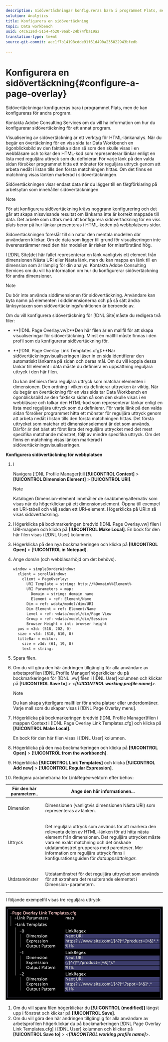 ```yaml
---
description: Sidövertäckningar konfigureras bara i programmet Plats, men de kan konfigureras för andra program.
solution: Analytics
title: Konfigurera en sidövertäckning
topic: Data workbench
uuid: c4c612ed-5154-4b20-96ab-24b74fba19a2
translation-type: tm+mt
source-git-commit: aec1f7b14198cdde91f61d490a235022943bfedb

---
```



# Konfigurera en sidövertäckning{#configure-a-page-overlay}

Sidövertäckningar konfigureras bara i programmet Plats, men de kan konfigureras för andra program.

Kontakta Adobe Consulting Services om du vill ha information om hur du konfigurerar sidövertäckning för ett annat program.

Visualisering av sidövertäckning är ett verktyg för HTML-länkanalys. När du begär en övertäckning för en viss sida tar Data Workbench en ögonblicksbild av den faktiska sidan så som den skulle visas i en webbläsare och tolkar den HTML-kod som representerar länkar enligt en lista med reguljära uttryck som du definierar. För varje länk på den valda sidan försöker programmet hitta ett mönster för reguljära uttryck genom att arbeta nedåt i listan tills den första matchningen hittas. Om det finns en matchning visas länken markerad i sidövertäckningen.

Sidövertäckningen visar endast data när du lägger till en färgförklaring på arbetsytan som innehåller sidövertäckningen.

>[!NOTE]
>
>För att konfigurera sidövertäckning krävs noggrann konfigurering och det går att skapa missvisande resultat om länkarna inte är korrekt mappade till data. Det arbete som utförs med att konfigurera sidövertäckning för en viss plats beror på hur länkar presenteras i HTML-koden på webbplatsens sidor.

Sidövertäckningen föreslår till sin natur den mentala modellen där användaren klickar. Om de data som ligger till grund för visualiseringen inte överensstämmer med den här modellen är risken för missförstånd hög.

I [!DNL Site]det här fallet representerar en länk vanligtvis ett element från dimensionen Nästa URI eller Nästa länk, men du kan mappa en länk till en dimension som är lämplig för din analys. Kontakta Adobe Consulting Services om du vill ha information om hur du konfigurerar sidövertäckning för andra dimensioner.

>[!NOTE]
>
>Du bör inte använda siddimensionen för sidövertäckning. Användare kan byta namn på elementen i siddimensionerna och på så sätt ändra länksyntaxen som sidövertäckningsfunktionen är beroende av.

Om du vill konfigurera sidövertäckning för [!DNL Site]måste du redigera två filer:

* **[!DNL Page Overlay.vw]:**Den här filen är en mallfil för att skapa visualiseringar för sidövertäckning. Minst en mallfil måste finnas i den profil som du konfigurerar sidövertäckning för.
* **[!DNL Page Overlay Link Templates.cfg]:**När sidövertäckningsvisualiseringen läser in en sida identifierar den automatiskt länkarna på sidan och deras mål. Om du vill koppla dessa länkar till element i data måste du definiera en uppsättning reguljära uttryck i den här filen.

   Du kan definiera flera reguljära uttryck som matchar elementen i dimensionen. Den ordning i vilken du definierar uttrycken är viktig. När du begär en övertäckning för en viss sida tar Data Workbench en ögonblicksbild av den faktiska sidan så som den skulle visas i en webbläsare och tolkar den HTML-kod som representerar länkar enligt en lista med reguljära uttryck som du definierar. För varje länk på den valda sidan försöker programmet hitta ett mönster för reguljära uttryck genom att arbeta nedåt i listan tills den första matchningen hittas. Det första uttrycket som matchar ett dimensionselement är det som används. Därför är det bäst att först lista det reguljära uttrycket med det mest specifika matchande mönstret, följt av mindre specifika uttryck. Om det finns en matchning visas länken markerad i sidövertäckningsvisualiseringen.

**Konfigurera sidövertäckning för webbplatsen**

1. I

   Navigera [!DNL Profile Manager]till **[!UICONTROL Context]** > **[!UICONTROL Dimension Element]** > **[!UICONTROL URI]**.

   >[!NOTE]
   >
   >Katalogen Dimension-element innehåller de snabbmenyalternativ som visas när du högerklickar på ett dimensionselement. Öppna till exempel en URI-tabell och välj sedan ett URI-element. Högerklicka på URI:n så visas sidövertäckning.

1. Högerklicka på bockmarkeringen bredvid [!DNL Page Overlay.vw] filen i URI-mappen och klicka på **[!UICONTROL Make Local]**. En bock för den här filen visas i [!DNL User] kolumnen.
1. Högerklicka på den nya bockmarkeringen och klicka på **[!UICONTROL Open]** > **[!UICONTROL in Notepad]**.
1. Ange domän (och webbläsarhöjd om det behövs).

   ```
   window = simpleBorderWindow: 
     client = scrollWindow: 
       client = PageOverlay: 
         URI Template = string: http://%Domain%%Element%
         URI Parameters = map: 
           Domain = string: domain name
           Element = ref: Element/Name
         Dim = ref: wdata/model/dim/URI
         Dim Element = ref: Element/Name
         Level = ref: wdata/model/dim/Page View
         Group = ref: wdata/model/dim/Session
         Browser Height = int: browser height
     pos = v3d: (518, 202, 0)
     size = v3d: (810, 610, 0)
     titleBar = editor: 
       size = v3d: (61, 19, 0)
       text = string: 
   ```

1. Spara filen.
1. Om du vill göra den här ändringen tillgänglig för alla användare av arbetsprofilen [!DNL Profile Manager]högerklickar du på bockmarkeringen för [!DNL .vw] filen i [!DNL User] kolumnen och klickar på **[!UICONTROL Save to]** > *&lt;**[!UICONTROL working profile name]**>*.

   >[!NOTE]
   >
   >Du kan skapa ytterligare mallfiler för andra platser eller underdomäner. Varje mall som du skapar visas i [!DNL Page Overlay menu].

1. Högerklicka på bockmarkeringen bredvid [!DNL Profile Manager]filen i mappen Context i [!DNL Page Overlay Link Templates.cfg] och klicka på **[!UICONTROL Make Local]**.

   En bock för den här filen visas i [!DNL User] kolumnen.

1. Högerklicka på den nya bockmarkeringen och klicka på **[!UICONTROL Open]** > **[!UICONTROL from the workbench]**.
1. Högerklicka **[!UICONTROL Link Templates]** och klicka **[!UICONTROL Add new]** > **[!UICONTROL Regular Expression]**.
1. Redigera parametrarna för LinkRegex-vektorn efter behov:

<table id="table_24DD4BB5009542F7BB1DA3318E2E6E2B"> 
 <thead> 
  <tr> 
   <th colname="col1" class="entry"> För den här parametern.. </th> 
   <th colname="col2" class="entry"> Ange den här informationen... </th> 
  </tr>
 </thead>
 <tbody> 
  <tr> 
   <td colname="col1"> <p>Dimension </p> </td> 
   <td colname="col2"> <p>Dimensionen (vanligtvis dimensionen Nästa URI) som representeras av länken. </p> </td> 
  </tr> 
  <tr> 
   <td colname="col1"> <p>Uttryck </p> </td> 
   <td colname="col2"> <p>Det reguljära uttryck som används för att markera den relevanta delen av HTML-länken för att hitta nästa element från dimensionen. Det reguljära uttrycket måste vara en exakt matchning och det önskade utdatamönstret grupperas med parenteser. Mer information om reguljära uttryck finns i konfigurationsguiden för <i>datauppsättningar</i>. </p> </td> 
  </tr> 
  <tr> 
   <td colname="col1"> <p>Utdatamönster </p> </td> 
   <td colname="col2"> <p>Utdatamönstret för det reguljära uttrycket som används för att extrahera det resulterande elementet i Dimension-parametern. </p> </td> 
  </tr> 
 </tbody> 
</table>

I följande exempelfil visas tre reguljära uttryck:

![](assets/cfg_PageOverlayLinkTemplates_Example.png)

1. Om du vill spara filen högerklickar du **[!UICONTROL (modified)]** längst upp i fönstret och klickar på **[!UICONTROL Save]**.
1. Om du vill göra den här ändringen tillgänglig för alla användare av arbetsprofilen högerklickar du på bockmarkeringen [!DNL Page Overlay Link Templates.cfg] i [!DNL User] kolumnen och klickar på **[!UICONTROL Save to]** > *&lt;**[!UICONTROL working profile name]**>*.

